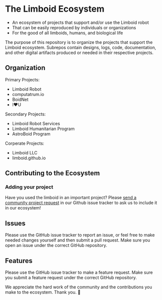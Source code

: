# The Limboid Ecosystem

- An ecosystem of projects that support and/or use the Limboid robot
- That can be easily reproduced by individuals or organizations
- For the good of all limboids, humans, and biological life

The purpose of this repository is to organize the projects that support the Limboid ecosystem. Subrepos contain designs, logs, code, documentation, and other digital artifacts produced or needed in their respective projects. 

## Organization

Primary Projects:
- Limboid Robot
- computatrum.io
- BoidNet
- I:heart:U

Secondary Projects:
- Limboid Robot Services
- Limboid Humanitarian Program
- AstroBoid Program

Corperate Projects:
- Limboid LLC
- limboid.github.io

## Contributing to the Ecosystem

### Adding your project

Have you used the limboid in an important project? Please [send a community project request]() in our Github issue tracker to ask us to include it in our ecosystem!

## Issues

Please use the GitHub issue tracker to report an issue, or feel free to make needed changes yourself and then submit a pull request. Make sure you open an issue under the correct GitHub repository.

## Features

Please use the GitHub issue tracker to make a feature request. Make sure you submit a feature request under the correct GitHub repository.

We appreciate the hard work of the community and the contributions you make to the ecosystem. Thank you. :hugs:
